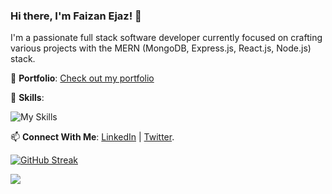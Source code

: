 ### Hi there, I'm Faizan Ejaz! 👋

 I'm a passionate full stack software developer currently focused on crafting various projects with the MERN (MongoDB, Express.js, React.js, Node.js) stack.

 💼 **Portfolio**: [Check out my portfolio](https://faizanejaz.netlify.app/)

🌱 **Skills**:

![My Skills](https://simpleskill.icons.workers.dev/svg?i=nextdotjs,typescript,javascript,postgresql,prisma,mongodb,mongoose,express,nodedotjs,react,reactquery,redux,tailwindcss,css3,html5,docker,zod)

📫 **Connect With Me**: [LinkedIn](https://www.linkedin.com/in/faizan-ejaz-shaikh/) | [Twitter](https://twitter.com/faizanejaz_).

[![GitHub Streak](https://streak-stats.demolab.com?user=IronJosh786&theme=github-dark-blue)](https://git.io/streak-stats)

![](https://komarev.com/ghpvc/?username=IronJosh786&style=flat)
